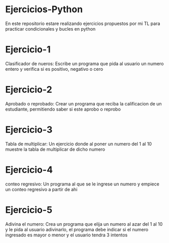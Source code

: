# Ejercicios-Python

En este repositorio estare realizando ejercicios propuestos por mi TL para practicar condicionales y bucles en python


 # Ejercicio-1
 Clasificador de nueros: Escribe un programa que pida al usuario un numero entero y verifica si es positivo, negativo o cero


 # Ejercicio-2
 Aprobado o reprobado: Crear un programa que reciba la calificacion de un estudiante, permitiendo saber si este aprobo o reprobo



 # Ejercicio-3
 Tabla de multiplicar: Un ejercicio donde al poner un numero del 1 al 10 muestre la tabla de multiplicar de dicho numero


 # Ejercicio-4
 conteo regresivo: Un programa al que se le ingrese un numero y empiece un conteo regresivo a partir de ahi


 # Ejercicio-5
 Adivina el numero: Crea un programa que elija un numero al azar del 1 al 10 y le pida al usuario adivinarlo, el programa debe indicar si el numero ingresado es mayor o menor y el usuario tendra 3 intentos